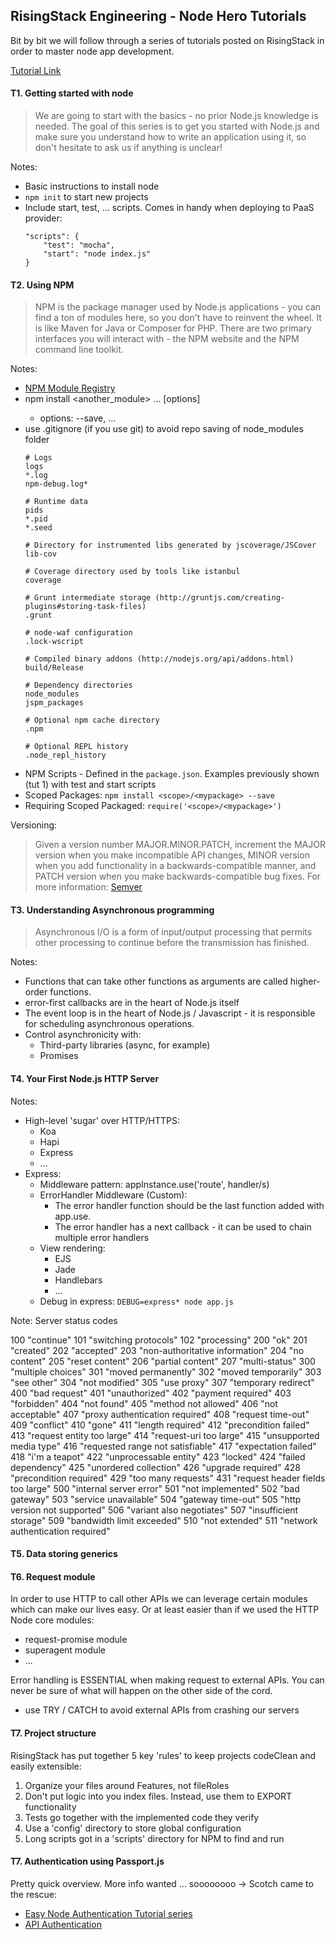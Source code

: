 ## RisingStack Engineering - Node Hero Tutorials

Bit by bit we will follow through a series of tutorials posted on RisingStack in order to master node app development. 

[Tutorial Link](https://blog.risingstack.com/node-hero-tutorial-getting-started-with-node-js/)

#### T1. Getting started with node

> We are going to start with the basics - no prior Node.js knowledge is needed. The goal of this series is to get you started with Node.js and make sure you understand how to write an application using it, so don't hesitate to ask us if anything is unclear!

Notes:

- Basic instructions to install node
- `npm init` to start new projects
- Include start, test, ... scripts. Comes in handy when deploying to PaaS provider:
	```
	"scripts": {
		"test": "mocha",
		"start": "node index.js"
	}
	```

#### T2. Using NPM

> NPM is the package manager used by Node.js applications - you can find a ton of modules here, so you don't have to reinvent the wheel. It is like Maven for Java or Composer for PHP. There are two primary interfaces you will interact with - the NPM website and the NPM command line toolkit.

Notes:

- [NPM Module Registry](https://npmjs.com/)
- npm install <module> <another_module> ... [options]
	- options: --save, ...
- use .gitignore (if you use git) to avoid repo saving of node_modules folder
	```
	# Logs
	logs
	*.log
	npm-debug.log*

	# Runtime data
	pids
	*.pid
	*.seed

	# Directory for instrumented libs generated by jscoverage/JSCover
	lib-cov

	# Coverage directory used by tools like istanbul
	coverage

	# Grunt intermediate storage (http://gruntjs.com/creating-plugins#storing-task-files)
	.grunt

	# node-waf configuration
	.lock-wscript

	# Compiled binary addons (http://nodejs.org/api/addons.html)
	build/Release

	# Dependency directories
	node_modules
	jspm_packages

	# Optional npm cache directory
	.npm

	# Optional REPL history
	.node_repl_history
	```
- NPM Scripts - Defined in the `package.json`. Examples previously shown (tut 1) with test and start scripts
- Scoped Packages: `npm install <scope>/<mypackage> --save`
- Requiring Scoped Packaged: `require('<scope>/<mypackage>')`

Versioning:
> Given a version number MAJOR.MINOR.PATCH, increment the MAJOR version when you make incompatible API changes, MINOR version when you add functionality in a backwards-compatible manner, and PATCH version when you make backwards-compatible bug fixes. For more information: [Semver](http://semver.org/)


#### T3. Understanding Asynchronous programming

> Asynchronous I/O is a form of input/output processing that permits other processing to continue before the transmission has finished.

Notes:

- Functions that can take other functions as arguments are called higher-order functions.
- error-first callbacks are in the heart of Node.js itself
- The event loop is in the heart of Node.js / Javascript - it is responsible for scheduling asynchronous operations.
- Control asynchronicity with:
	- Third-party libraries (async, for example)
	- Promises


#### T4. Your First Node.js HTTP Server

Notes:

- High-level 'sugar' over HTTP/HTTPS:
	- Koa
	- Hapi
	- Express
	- ...
- Express:
	- Middleware pattern: appInstance.use('route', handler/s)
	- ErrorHandler Middleware (Custom):
		- The error handler function should be the last function added with app.use.
		- The error handler has a next callback - it can be used to chain multiple error handlers
	- View rendering:
		- EJS
		- Jade
		- Handlebars
		- ...
	- Debug in express: `DEBUG=express* node app.js`

Note: Server status codes

100 "continue"
101 "switching protocols"
102 "processing"
200 "ok"
201 "created"
202 "accepted"
203 "non-authoritative information"
204 "no content"
205 "reset content"
206 "partial content"
207 "multi-status"
300 "multiple choices"
301 "moved permanently"
302 "moved temporarily"
303 "see other"
304 "not modified"
305 "use proxy"
307 "temporary redirect"
400 "bad request"
401 "unauthorized"
402 "payment required"
403 "forbidden"
404 "not found"
405 "method not allowed"
406 "not acceptable"
407 "proxy authentication required"
408 "request time-out"
409 "conflict"
410 "gone"
411 "length required"
412 "precondition failed"
413 "request entity too large"
414 "request-uri too large"
415 "unsupported media type"
416 "requested range not satisfiable"
417 "expectation failed"
418 "i'm a teapot"
422 "unprocessable entity"
423 "locked"
424 "failed dependency"
425 "unordered collection"
426 "upgrade required"
428 "precondition required"
429 "too many requests"
431 "request header fields too large"
500 "internal server error"
501 "not implemented"
502 "bad gateway"
503 "service unavailable"
504 "gateway time-out"
505 "http version not supported"
506 "variant also negotiates"
507 "insufficient storage"
509 "bandwidth limit exceeded"
510 "not extended"
511 "network authentication required"


#### T5. Data storing generics

#### T6. Request module

In order to use HTTP to call other APIs we can leverage certain modules which can make our lives easy. Or at least easier than if we used the HTTP Node core modules:
- request-promise module
- superagent module
- ...

Error handling is ESSENTIAL when making request to external APIs. You can never be sure of what will happen on the other side of the cord. 
- use TRY / CATCH to avoid external APIs from crashing our servers

#### T7. Project structure

RisingStack has put together 5 key 'rules' to keep projects codeClean and easily extensible:

1. Organize your files around Features, not fileRoles
2. Don't put logic into you index files. Instead, use them to EXPORT functionality
3. Tests go together with the implemented code they verify
4. Use a 'config' directory to store global configuration
5. Long scripts got in a 'scripts' directory for NPM to find and run

#### T7. Authentication using Passport.js

Pretty quick overview. More info wanted  ... soooooooo -> Scotch came to the rescue:

- [Easy Node Authentication Tutorial series](https://scotch.io/tutorials/easy-node-authentication-setup-and-local)
- [API Authentication](https://scotch.io/tutorials/authenticate-a-node-js-api-with-json-web-tokens)